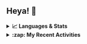 ## Heya! 👋

<details>
  <summary><strong>📈 Languages & Stats</strong></summary>
  <img src="https://github-readme-stats.vercel.app/api?username=bunningss&show_icons=true&theme=dark&hide_border=true"
       alt="Tayef's GitHub stats" />
  <img src="https://github-readme-stats.vercel.app/api/top-langs/?username=bunningss&show_icons=true&theme=dark&hide_border=true&layout=compact&langs_count=5"
       alt="Tayef's Top GitHub Languages" />
</details>

<details>
<summary><strong> :zap: My Recent Activities </strong></summary>

<!-- ACTIVITY-LIST:START -->
- [bunningss pushed to main in bunningss/gonomot](https://github.com/bunningss/gonomot/compare/8ac69e13e3...2a0cb2ad4c)
- [bunningss pushed to main in bunningss/gonomot](https://github.com/bunningss/gonomot/compare/8ace9877ba...8ac69e13e3)
- [bunningss pushed to main in bunningss/gonomot](https://github.com/bunningss/gonomot/compare/071ef6efea...8ace9877ba)
- [bunningss pushed to main in bunningss/gonomot](https://github.com/bunningss/gonomot/compare/d2c67d4254...071ef6efea)
- [bunningss pushed to main in bunningss/gonomot](https://github.com/bunningss/gonomot/compare/0bf4e54011...d2c67d4254)
<!-- ACTIVITY-LIST:END -->

</details>
